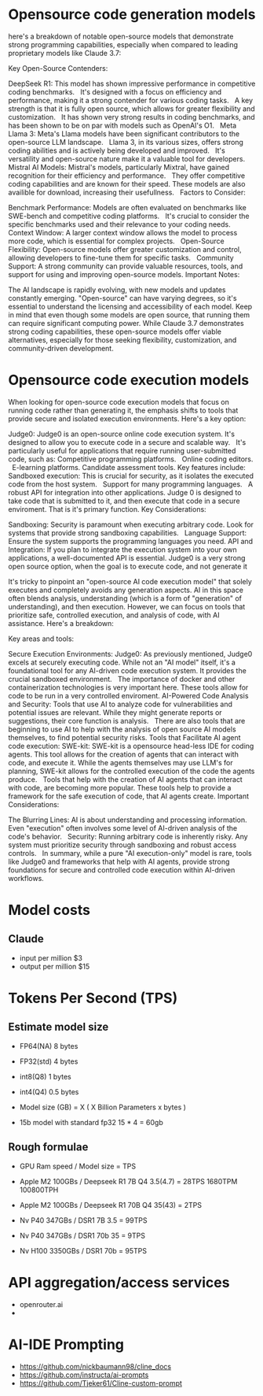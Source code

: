 # Opensource code generation models

here's a breakdown of notable open-source models that demonstrate strong programming capabilities, especially when compared to leading proprietary models like Claude 3.7:

Key Open-Source Contenders:

DeepSeek R1:
This model has shown impressive performance in competitive coding benchmarks.   
It's designed with a focus on efficiency and performance, making it a strong contender for various coding tasks.   
A key strength is that it is fully open source, which allows for greater flexibility and customization.   
It has shown very strong results in coding benchmarks, and has been shown to be on par with models such as OpenAI's O1.   
Meta Llama 3:
Meta's Llama models have been significant contributors to the open-source LLM landscape.   
Llama 3, in its various sizes, offers strong coding abilities and is actively being developed and improved.   
It's versatility and open-source nature make it a valuable tool for developers.
Mistral AI Models:
Mistral's models, particularly Mixtral, have gained recognition for their efficiency and performance.   
They offer competitive coding capabilities and are known for their speed.
These models are also availible for download, increasing their usefullness.   
Factors to Consider:

Benchmark Performance:
Models are often evaluated on benchmarks like SWE-bench and competitive coding platforms.   
It's crucial to consider the specific benchmarks used and their relevance to your coding needs.
Context Window:
A larger context window allows the model to process more code, which is essential for complex projects.   
Open-Source Flexibility:
Open-source models offer greater customization and control, allowing developers to fine-tune them for specific tasks.   
Community Support:
A strong community can provide valuable resources, tools, and support for using and improving open-source models.
Important Notes:

The AI landscape is rapidly evolving, with new models and updates constantly emerging.
"Open-source" can have varying degrees, so it's essential to understand the licensing and accessibility of each model.
Keep in mind that even though some models are open source, that running them can require significant computing power.
While Claude 3.7 demonstrates strong coding capabilities, these open-source models offer viable alternatives, especially for those seeking flexibility, customization, and community-driven development.

# Opensource code execution models

When looking for open-source code execution models that focus on running code rather than generating it, the emphasis shifts to tools that provide secure and isolated execution environments. Here's a key option:

Judge0:
Judge0 is an open-source online code execution system. It's designed to allow you to execute code in a secure and scalable way.   
It's particularly useful for applications that require running user-submitted code, such as:
Competitive programming platforms.   
Online coding editors.   
E-learning platforms.
Candidate assessment tools.
Key features include:
Sandboxed execution: This is crucial for security, as it isolates the executed code from the host system.   
Support for many programming languages.   
A robust API for integration into other applications.
Judge 0 is designed to take code that is submitted to it, and then execute that code in a secure enviroment. That is it's primary function.
Key Considerations:

Sandboxing:
Security is paramount when executing arbitrary code. Look for systems that provide strong sandboxing capabilities.   
Language Support:
Ensure the system supports the programming languages you need.
API and Integration:
If you plan to integrate the execution system into your own applications, a well-documented API is essential.
Judge0 is a very strong open source option, when the goal is to execute code, and not generate it


It's tricky to pinpoint an "open-source AI code execution model" that solely executes and completely avoids any generation aspects. AI in this space often blends analysis, understanding (which is a form of "generation" of understanding), and then execution. However, we can focus on tools that prioritize safe, controlled execution, and analysis of code, with AI assistance. Here's a breakdown:

Key areas and tools:

Secure Execution Environments:
Judge0:
As previously mentioned, Judge0 excels at securely executing code. While not an "AI model" itself, it's a foundational tool for any AI-driven code execution system. It provides the crucial sandboxed environment.   
The importance of docker and other containerization technologies is very important here. These tools allow for code to be run in a very controlled enviroment.
AI-Powered Code Analysis and Security:
Tools that use AI to analyze code for vulnerabilities and potential issues are relevant. While they might generate reports or suggestions, their core function is analysis.   
There are also tools that are beginning to use AI to help with the analysis of open source AI models themselves, to find potential security risks.
Tools that Facilitate AI agent code execution:
SWE-kit:
SWE-kit is a opensource head-less IDE for coding agents. This tool allows for the creation of agents that can interact with code, and execute it. While the agents themselves may use LLM's for planning, SWE-kit allows for the controlled execution of the code the agents produce.   
Tools that help with the creation of AI agents that can interact with code, are becoming more popular. These tools help to provide a framework for the safe execution of code, that AI agents create.
Important Considerations:

The Blurring Lines:
AI is about understanding and processing information. Even "execution" often involves some level of AI-driven analysis of the code's behavior.   
Security:
Running arbitrary code is inherently risky. Any system must prioritize security through sandboxing and robust access controls.   
In summary, while a pure "AI execution-only" model is rare, tools like Judge0 and frameworks that help with AI agents, provide strong foundations for secure and controlled code execution within AI-driven workflows.


# Model costs

## Claude

- input per million $3
- output per million $15

  
# Tokens Per Second (TPS)

## Estimate model size

- FP64(NA) 8 bytes
- FP32(std) 4 bytes
- int8(Q8) 1 bytes
- int4(Q4) 0.5 bytes

- Model size (GB) = X ( X Billion Parameters x bytes )
- 15b model with standard fp32 15 * 4 = 60gb

## Rough formulae

- GPU Ram speed / Model size = TPS

- Apple M2 100GBs / Deepseek R1 7B Q4 3.5(4.7) = 28TPS 1680TPM 100800TPH
- Apple M2 100GBs / Deepseek R1 70B Q4 35(43) = 2TPS
- Nv P40 347GBs / DSR1 7B 3.5 = 99TPS
- Nv P40 347GBs / DSR1 70b 35 = 9TPS
- Nv H100 3350GBs / DSR1 70b = 95TPS

# API aggregation/access services

- openrouter.ai
- 

# AI-IDE Prompting 

- https://github.com/nickbaumann98/cline_docs
- https://github.com/instructa/ai-prompts
- https://github.com/Tjeker61/Cline-custom-prompt
